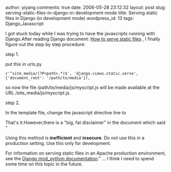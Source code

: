 author: yiyang
comments: true
date: 2006-05-28 23:12:32
layout: post
slug: serving-static-files-in-django-in-development-mode
title: Serving static files in Django (in development mode)
wordpress_id: 13
tags: Django,Javascript

I got stuck today while I was trying to have the javascripts running with Django.After reading Django document: [How to serve static files](http://www.djangoproject.com/documentation/static_files/) , I finally figure out the step by step procedure:

step 1.

put this in urls.py

    
    r'^site_media/(?P<path>.*)$', 'django.views.static.serve', {'document_root': '/path/to/media'}),





so now the file /path/to/media/js/myscript.js will be made available at the URL /site_media/js/myscript.js.

step 2.

In the template file, change the javascript directive line to  <script src="/site_media/js/myscript.js" type="text/javascript"></script>

That's it.However,there is a "big, fat disclaimer" in the document which said "

Using this method is **inefficient** and **insecure**. Do not use this in a production setting. Use this only for development.

For information on serving static files in an Apache production environment, see the [Django mod_python documentation](http://www.djangoproject.com/documentation/modpython/#serving-media-files)." ... I think I need to spend some time on this topic  in the future.
